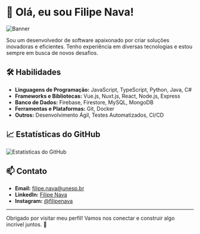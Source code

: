 # 👋 Olá, eu sou Filipe Nava!

![Banner](https://via.placeholder.com/1200x300) <!-- Substitua pela URL da sua imagem de banner -->

Sou um desenvolvedor de software apaixonado por criar soluções inovadoras e eficientes. Tenho experiência em diversas tecnologias e estou sempre em busca de novos desafios.

## 🛠️ Habilidades

- **Linguagens de Programação:** JavaScript, TypeScript, Python, Java, C#
- **Frameworks e Bibliotecas:** Vue.js, Nuxt.js, React, Node.js, Express
- **Banco de Dados:** Firebase, Firestore, MySQL, MongoDB
- **Ferramentas e Plataformas:** Git, Docker
- **Outros:** Desenvolvimento Ágil, Testes Automatizados, CI/CD


## 📈 Estatísticas do GitHub

![Estatísticas do GitHub](https://github-readme-stats.vercel.app/api?username=filipenava&show_icons=true&theme=radical)


## 📫 Contato

- **Email:** filipe.nava@unesp.br
- **LinkedIn:** [Filipe Nava](https://www.linkedin.com/in/filipenava)
- **Instagram:** [@filipenava](https://instagram.com/filipenava)

---

Obrigado por visitar meu perfil! Vamos nos conectar e construir algo incrível juntos. 🚀
